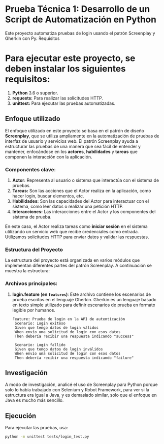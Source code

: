 # Prueba Técnica 1: Desarrollo de un Script de Automatización en Python

Este proyecto automatiza pruebas de login usando el patrón Screenplay y Gherkin con Py.
Requisitos
# Para ejecutar este proyecto, se deben instalar los siguientes requisitos:

1. **Python** 3.6 o superior.
2. **requests:** Para realizar las solicitudes HTTP.
3. **unittest:** Para ejecutar las pruebas automatizadas.

## Enfoque utilizado

El enfoque utilizado en este proyecto se basa en el patrón de diseño **Screenplay**, que se utiliza ampliamente en la automatización de pruebas de interfaz de usuario y servicios web. El patrón Screenplay ayuda a estructurar las pruebas de una manera que sea fácil de entender y mantener, enfocándose en los **actores**, **habilidades** y **tareas** que componen la interacción con la aplicación.

### Componentes clave:
1. **Actor:** Representa al usuario o sistema que interactúa con el sistema de pruebas.
2. **Tareas:** Son las acciones que el Actor realiza en la aplicación, como hacer login, buscar elementos, etc.
3. **Habilidades:** Son las capacidades del Actor para interactuar con el sistema, como leer datos o realizar una petición HTTP.
4. **Interacciones:** Las interacciones entre el Actor y los componentes del sistema de prueba.

En este caso, el Actor realiza tareas como **iniciar sesión** en el sistema utilizando un servicio web que recibe credenciales como entrada. Utilizamos solicitudes HTTP para enviar datos y validar las respuestas.

### Estructura del Proyecto

La estructura del proyecto está organizada en varios módulos que implementan diferentes partes del patrón Screenplay. A continuación se muestra la estructura:


### Archivos principales:
1. **login.feature (en `features`)**: Este archivo contiene los escenarios de prueba escritos en el lenguaje Gherkin. Gherkin es un lenguaje basado en texto simple utilizado para definir escenarios de prueba en formato legible por humanos.
   ```gherkin
   Feature: Prueba de login en la API de autenticación
    Scenario: Login exitoso
    Given que tengo datos de login válidos
    When envío una solicitud de login con esos datos
    Then debería recibir una respuesta indicando "success"

    Scenario: Login fallido
    Given que tengo datos de login inválidos
    When envío una solicitud de login con esos datos
    Then debería recibir una respuesta indicando "failure"
## Investigación 
A modo de investigación, analicé el uso de Screenplay para Python porque solo lo había trabajado con Selenium y Robot Framework, para ver si la estructura era igual a Java, y es demasiado similar, solo que el enfoque en Java es mucho más sencillo.
## Ejecución
Para ejecutar las pruebas, usa:
```bash
python -m unittest tests/login_test.py

